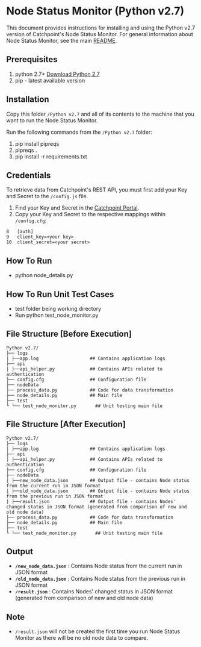 Node Status Monitor (Python v2.7)
===================

This document provides instructions for installing and using the Python v2.7 version of Catchpoint's Node Status Monitor. For general information about Node Status Monitor, see the main [README](https://github.com/Schultztw/Community-Scripts/blob/June2021_NodeStatusMonitor/Node%20Status%20Monitor/README.md).

Prerequisites
-------------------------------

1. python 2.7+  [Download Python 2.7](https://www.python.org/download/releases/2.7/)
2. pip - latest available version

Installation
------------

Copy this folder `/Python v2.7` and all of its contents to the machine that you want to run the Node Status Monitor.

Run the following commands from the `/Python v2.7` folder:

1. pip install pipreqs
2. pipreqs .
3. pip install -r requirements.txt

Credentials 
-----------

To retrieve data from Catchpoint's REST API, you must first add your Key and Secret to the `/config.js` file.

1. Find your Key and Secret in the [Catchpoint Portal](https://portal.catchpoint.com/ui/Content/Administration/ApiDetail.aspx).
2. Copy your Key and Secret to the respective mappings within `/config.cfg`:

```
8   [auth]
9   client_key=<your key>
10  client_secret=<your secret>
```

How To Run
-----------

* python node_details.py

How To Run Unit Test Cases
--------------------------

* test folder being working directory
* Run python test_node_monitor.py

File Structure [Before Execution]
-----------------------------------

```
Python v2.7/
├── logs
| ├──app.log                   ## Contains application logs
├── api
| ├──api_helper.py             ## Contains APIs related to authentication
├── config.cfg                 ## Configuration file
├── nodeData
├── process_data.py            ## Code for data transformation
├── node_details.py            ## Main file
├── test
└ └── test_node_monitor.py       ## Unit testing main file
```

File Structure [After Execution]
----------------------------------

```
Python v2.7/
├── logs
| ├──app.log                   ## Contains application logs
├── api
| ├──api_helper.py             ## Contains APIs related to authentication
├── config.cfg                 ## Configuration file
├── nodeData
| ├──new_node_data.json        ## Output file - contains Node status from the current run in JSON format
| ├──old_node_data.json        ## Output file - contains Node status from the previous run in JSON format
| ├──result.json               ## Output file - contains Nodes' changed status in JSON format (generated from comparison of new and old node data)
├── process_data.py            ## Code for data transformation
├── node_details.py            ## Main file
├── test
└ └── test_node_monitor.py       ## Unit testing main file
```

Output
-------

* **`/new_node_data.json`**    : Contains Node status from the current run in JSON format
* **`/old_node_data.json`**    : Contains Node status from the previous run in JSON format
* **`/result.json`**           : Contains Nodes' changed status in JSON format (generated from comparison of new and old node data)

Note
-----
* `/result.json` will not be created the first time you run Node Status Monitor as there will be no old node data to compare.


